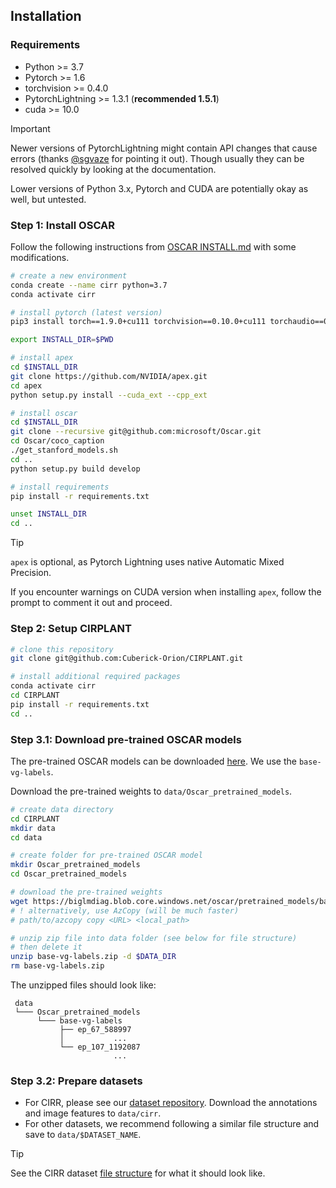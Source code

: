 ## Installation

### Requirements
- Python >= 3.7
- Pytorch >= 1.6
- torchvision >= 0.4.0
- PytorchLightning >= 1.3.1 (**recommended 1.5.1**)
- cuda >= 10.0

> [!Important]
> Newer versions of PytorchLightning might contain API changes that cause errors (thanks [@sgvaze](https://github.com/Cuberick-Orion/CIRPLANT/issues/7#issue-1303964874) for pointing it out). Though usually they can be resolved quickly by looking at the documentation.
> 
> Lower versions of Python 3.x, Pytorch and CUDA are potentially okay as well, but untested.

### Step 1: Install OSCAR

Follow the following instructions from [OSCAR INSTALL.md](https://github.com/microsoft/Oscar/blob/master/INSTALL.md) with some modifications.

```bash
# create a new environment
conda create --name cirr python=3.7
conda activate cirr

# install pytorch (latest version)
pip3 install torch==1.9.0+cu111 torchvision==0.10.0+cu111 torchaudio==0.9.0 -f https://download.pytorch.org/whl/torch_stable.html

export INSTALL_DIR=$PWD

# install apex
cd $INSTALL_DIR
git clone https://github.com/NVIDIA/apex.git
cd apex
python setup.py install --cuda_ext --cpp_ext

# install oscar
cd $INSTALL_DIR
git clone --recursive git@github.com:microsoft/Oscar.git
cd Oscar/coco_caption
./get_stanford_models.sh
cd ..
python setup.py build develop

# install requirements
pip install -r requirements.txt

unset INSTALL_DIR
cd ..
```

> [!Tip]
>`apex` is optional, as Pytorch Lightning uses native Automatic Mixed Precision.
> 
> If you encounter warnings on CUDA version when installing `apex`, follow the prompt to comment it out and proceed.

### Step 2: Setup CIRPLANT
```bash
# clone this repository
git clone git@github.com:Cuberick-Orion/CIRPLANT.git

# install additional required packages
conda activate cirr
cd CIRPLANT
pip install -r requirements.txt
cd ..
```

### Step 3.1: Download pre-trained OSCAR models
The pre-trained OSCAR models can be downloaded [here](https://github.com/microsoft/Oscar/blob/master/DOWNLOAD.md#pre-trained-models). We use the `base-vg-labels`.

Download the pre-trained weights to `data/Oscar_pretrained_models`.

```bash
# create data directory
cd CIRPLANT
mkdir data
cd data

# create folder for pre-trained OSCAR model
mkdir Oscar_pretrained_models
cd Oscar_pretrained_models

# download the pre-trained weights
wget https://biglmdiag.blob.core.windows.net/oscar/pretrained_models/base-vg-labels.zip
# ! alternatively, use AzCopy (will be much faster)
# path/to/azcopy copy <URL> <local_path>

# unzip zip file into data folder (see below for file structure)
# then delete it
unzip base-vg-labels.zip -d $DATA_DIR
rm base-vg-labels.zip
```

The unzipped files should look like:
```
 data
 └─── Oscar_pretrained_models
      └─── base-vg-labels
           ├── ep_67_588997      
           │           ...
           └── ep_107_1192087         
                       ...
```

### Step 3.2: Prepare datasets
 - For CIRR, please see our [dataset repository](https://github.com/Cuberick-Orion/CIRR). Download the annotations and image features to `data/cirr`.
 - For other datasets, we recommend following a similar file structure and save to `data/$DATASET_NAME`.

> [!Tip]
> See the CIRR dataset [file structure](https://github.com/Cuberick-Orion/CIRR/blob/main/README.md#dataset-file-structure) for what it should look like.
